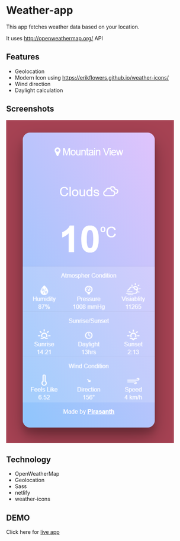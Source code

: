 ﻿# Weather-app
This app fetches weather data based on your location.

It uses http://openweathermap.org/ API
## Features
- Geolocation
- Modern Icon using https://erikflowers.github.io/weather-icons/
- Wind direction
- Daylight calculation

## Screenshots
![alt text][logo]

[logo]: https://github.com/pirasanthan-jesugeevegan/weather-app/blob/master/img/screenshot.PNG "Logo Title Text 2"

## Technology
- OpenWeatherMap
- Geolocation 
- Sass
- netlify 
- weather-icons

## DEMO
Click here for [live app](https://weather-app-checker.netlify.com/)
